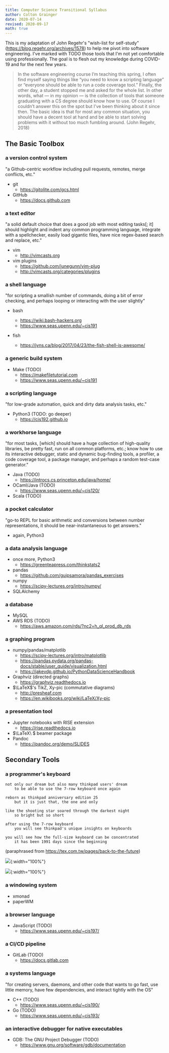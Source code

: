 ```yaml
---
title: Computer Science Transitional Syllabus
author: Colton Grainger
date: 2020-07-14
revised: 2020-09-17
math: true
---
```


This is my adaptation of John Regehr's "wish-list for self-study" (<https://blog.regehr.org/archives/1578>) to help me pivot into software engineering. I've marked with TODO those tools that I'm not yet comfortable using professionally. The goal is to flesh out my knowledge during COVID-19 and for the next few years.

> In the software engineering course I’m teaching this spring, I often find myself saying things like “you need to know a scripting language” or “everyone should be able to run a code coverage tool.” Finally, the other day, a student stopped me and asked for the whole list. In other words, what — in my opinion — is the collection of tools that someone graduating with a CS degree should know how to use. Of course I couldn’t answer this on the spot but I’ve been thinking about it since then. The basic idea is that for most any common situation, you should have a decent tool at hand and be able to start solving problems with it without too much fumbling around. (John Regehr, 2018)


## The Basic Toolbox

### a version control system

"a Github-centric workflow including pull requests, remotes, merge conflicts, etc."

- git 
    - <https://gitolite.com/gcs.html>
- GitHub 
    - <https://docs.github.com>

### a text editor

"a solid default choice that does a good job with most editing tasks[; it] should highlight and indent any common programming language, integrate with a spellchecker, easily load gigantic files, have nice regex-based search and replace, etc."

- vim 
    - <http://vimcasts.org>
- vim plugins
    - <https://github.com/junegunn/vim-plug>
    - <http://vimcasts.org/categories/plugins>

### a shell language

"for scripting a smallish number of commands, doing a bit of error checking, and perhaps looping or interacting with the user slightly"

- bash 
    - <https://wiki.bash-hackers.org>
    - <https://www.seas.upenn.edu/~cis191>

- fish 
    - <https://jvns.ca/blog/2017/04/23/the-fish-shell-is-awesome/>

### a generic build system

- Make  (TODO)
    - <https://makefiletutorial.com>
    - <https://www.seas.upenn.edu/~cis191>

### a scripting language

"for low-grade automation, quick and dirty data analysis tasks, etc."

- Python3 (TODO: go deeper)
    - <https://cis192.github.io>

### a workhorse language

"for most tasks, [which] should have a huge collection of high-quality libraries, be pretty fast, run on all common platforms, etc.; know how to use its interactive debugger, static and dynamic bug-finding tools, a profiler, a code coverage tool, a package manager, and perhaps a random test-case generator."

- Java (TODO)
    - <https://introcs.cs.princeton.edu/java/home/>
- OCaml/Java (TODO)
    - <https://www.seas.upenn.edu/~cis120/>
- Scala (TODO)

### a pocket calculator

"go-to REPL for basic arithmetic and conversions between number representations, it should be near-instantaneous to get answers."

- again, Python3

### a data analysis language

- once more, Python3
    - <https://greenteapress.com/thinkstats2>
- pandas 
    - <https://github.com/guipsamora/pandas_exercises>
- numpy 
    - <https://scipy-lectures.org/intro/numpy/>
- SQLAlchemy

### a database

- MySQL
- AWS RDS (TODO)
    - <https://aws.amazon.com/rds/?nc2=h_ql_prod_db_rds>

### a graphing program

- numpy/pandas/matplotlib 
    - <https://scipy-lectures.org/intro/matplotlib>
    - <https://pandas.pydata.org/pandas-docs/stable/user_guide/visualization.html>
    - <https://jakevdp.github.io/PythonDataScienceHandbook>
- Graphviz (directed graphs)
    - <https://graphviz.readthedocs.io>
- $\LaTeX$'s TikZ, Xy-pic (commutative diagrams)
    - <http://presheaf.com>
    - <https://en.wikibooks.org/wiki/LaTeX/Xy-pic>

### a presentation tool

- Jupyter notebooks with RISE extension 
    - <https://rise.readthedocs.io>
- $\LaTeX\ $ beamer package
- Pandoc
    - <https://pandoc.org/demo/SLIDES>


## Secondary Tools

### a programmer's keyboard

```
not only our dream but also many thinkpad users' dream
    to be able to use the 7-row keyboard once again

reborn as thinkpad anniversary edition 25
    but it is just that, the one and only

like the shooting star soared through the darkest night
    so bright but so short

after using the 7-row keyboard
    you will see thinkpad's unique insights on keyboards

you will see how the full-size keyboard can be concentrated
    it has been 1991 days since the beginning
```
(paraphrased from <https://tex.com.tw/pages/back-to-the-future>)

![](https://upload.wikimedia.org/wikipedia/commons/0/05/TORU_docking_system.jpg){:width="100%"}

![](https://upload.wikimedia.org/wikipedia/commons/b/b9/Wikimania_hackathon_1.JPG){:width="100%"}

### a windowing system

- xmonad
- paperWM

### a browser language 

- JavaScript (TODO) 
    - <https://www.seas.upenn.edu/~cis197/>

### a CI/CD pipeline

- GitLab (TODO) 
    - <https://docs.gitlab.com>

### a systems language

 "for creating servers, daemons, and other code that wants to go fast, use little memory, have few dependencies, and interact tightly with the OS"

- C++ (TODO)
    - <https://www.seas.upenn.edu/~cis190/>
- Go (TODO)
    - <https://www.seas.upenn.edu/~cis193/>

### an interactive debugger for native executables

- GDB: The GNU Project Debugger (TODO)
    - <https://www.gnu.org/software/gdb/documentation>

